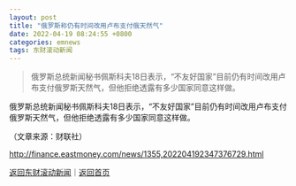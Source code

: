 ```yaml
---
layout: post
title: "俄罗斯称仍有时间改用卢布支付俄天然气"
date: 2022-04-19 08:24:55 +0800
categories: emnews
tags: 东财滚动新闻
---
```

> 俄罗斯总统新闻秘书佩斯科夫18日表示，“不友好国家”目前仍有时间改用卢布支付俄罗斯天然气，但他拒绝透露有多少国家同意这样做。

<p>俄罗斯总统新闻秘书佩斯科夫18日表示，“不友好国家”目前仍有时间改用卢布支付俄罗斯天然气，但他拒绝透露有多少国家同意这样做。</p><p class="em_media">（文章来源：财联社）</p>

<http://finance.eastmoney.com/news/1355,202204192347376729.html>

[返回东财滚动新闻](//finews.withounder.com/emnews/)｜[返回首页](//finews.withounder.com/)